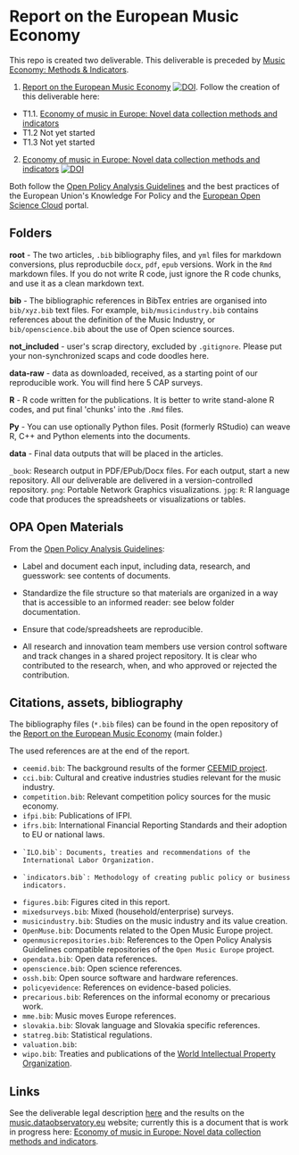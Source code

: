 # Report on the European Music Economy

This repo is created two deliverable. This deliverable is preceded by [Music Economy: Methods & Indicators](https://github.com/dataobservatory-eu/music_economy_methods_indicators/).

1. [Report on the European Music Economy](https://zenodo.org/record/6464782#.Ylq7JNpBzIU) [![DOI](https://zenodo.org/badge/DOI/10.5281/zenodo.6464782.svg)](https://doi.org/10.5281/zenodo.6464782). Follow the creation of this deliverable here:

-    T1.1. [Economy of music in Europe: Novel data collection methods and indicators](https://music.dataobservatory.eu/documents/open_music_europe/economy/report/report.html)
-   T1.2 Not yet started
-   T1.3 Not yet started

2. [Economy of music in Europe: Novel data collection methods and indicators](https://doi.org/10.5281/zenodo.6464990) [![DOI](https://zenodo.org/badge/DOI/10.5281/zenodo.6464990.svg)](https://doi.org/10.5281/zenodo.6464990)

Both follow the [Open Policy Analysis Guidelines](http://www.bitss.org/wp-content/uploads/2019/03/OPA-Guidelines.pdf) and the best practices of the European Union's Knowledge For Policy and the [European Open Science Cloud](https://eosc-portal.eu/) portal.

## Folders

**root** - The two articles, `.bib` bibliography files, and `yml` files for markdown conversions, plus reproducbile `docx`, `pdf`, `epub` versions. Work in the `Rmd` markdown files. If you do not write R code, just ignore the R code chunks, and use it as a clean markdown text.

**bib** - The bibliographic references in BibTex entries are organised into `bib/xyz.bib` text files.  For example, `bib/musicindustry.bib` contains references about the definition of the Music Industry, or `bib/openscience.bib` about the use of Open science sources.

**not_included** - user's scrap directory, excluded by `.gitignore`.  Please put your non-synchronized scaps and code doodles here.

**data-raw** - data as downloaded, received, as a starting point of our reproducible work. You will find here 5 CAP surveys.

**R** - R code written for the publications.  It is better to write stand-alone R codes, and put final 'chunks' into the `.Rmd` files.

**Py** - You can use optionally Python files.  Posit (formerly RStudio) can weave R, C++ and Python elements into the documents.

**data** - Final data outputs that will be placed in the articles.

`_book`: Research output in PDF/EPub/Docx files.  For each output, start a new repository. All our deliverable are delivered in a version-controlled repository. 
`png`: Portable Network Graphics visualizations.
`jpg`:
`R`: R language code that produces the spreadsheets or visualizations or tables.

## OPA Open Materials

From the [Open Policy Analysis Guidelines](http://www.bitss.org/wp-content/uploads/2019/03/OPA-Guidelines.pdf):

- Label and document each input, including data, research, and guesswork: see contents of documents.

- Standardize the file structure so that materials are organized in a way that is accessible to an informed reader: see below folder documentation.

- Ensure that code/spreadsheets are reproducible. 

- All research and innovation team members use version control software and track changes in a shared project repository. It is clear who contributed to the research, when, and who approved or rejected the contribution.

## Citations, assets, bibliography

The bibliography files (`*.bib` files) can be found in the open repository of the [Report on the European Music Economy](https://github.com/dataobservatory-eu/european_music_economy) (main folder.)

The used references are at the end of the report.

-   `ceemid.bib`: The background results of the former [CEEMID project]().
-   `cci.bib`: Cultural and creative industries studies relevant for the music industry.
-   `competition.bib`: Relevant competition policy sources for the music economy.
-   `ifpi.bib`: Publications of IFPI.
-    `ifrs.bib`:  International Financial Reporting Standards and their adoption to EU or national laws.
-     `ILO.bib`: Documents, treaties and recommendations of the International Labor Organization.
-     `indicators.bib`: Methodology of creating public policy or business indicators.
-    `figures.bib`:  Figures cited in this report.
-    `mixedsurveys.bib`:  Mixed (household/enterprise) surveys.
-   `musicindustry.bib`:  Studies on the music industry and its value creation.
-    `OpenMuse.bib`:  Documents related to the Open Music Europe project.
-    `openmusicrepositories.bib`:  References to the Open Policy Analysis Guidelines compatible repositories of the `Open Music Europe` project.
-    `opendata.bib`:  Open data references.
-    `openscience.bib`:  Open science references.
-    `ossh.bib`: Open source software and hardware references.
-    `policyevidence`:  References on evidence-based policies.
-   `precarious.bib`: References on the informal economy or precarious work.
-   `mme.bib`: Music moves Europe references.
-   `slovakia.bib`: Slovak language and Slovakia specific references.
-   `statreg.bib`: Statistical regulations.
-    `valuation.bib`: 
-    `wipo.bib`:  Treaties and publications of the [World Intellectual Property Organization](https://www.wipo.int/).

## Links

See the deliverable legal description [here](https://openmuse.dataobservatory.eu/resources/music-economy/) and the results on the [music.dataobservatory.eu](https://music.dataobservatory.eu/) website; currently this is a document that is work in progress here: [Economy of music in Europe: Novel data collection methods and indicators](https://music.dataobservatory.eu/documents/open_music_europe/economy/report/report.html).
